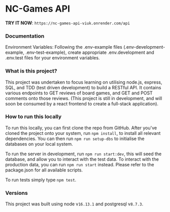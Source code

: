 # NC-Games API

**TRY IT NOW**: `https://nc-games-api-viuk.onrender.com/api`

### Documentation

Environment Variables: Following the .env-example files (.env-development-example, .env-test-example), create appropriate .env.development and .env.test files for your environment variables.

### What is this project?

This project was undertaken to focus learning on utilising node.js, express, SQL, and TDD (test driven development) to build a RESTful API. It contains various endpoints to GET reviews of board games, and GET and POST comments onto those reviews. (This project is still in development, and will soon be consumed by a react frontend to create a full-stack application).

### How to run this locally

To run this locally, you can first clone the repo from GitHub. After you've cloned the project onto your system, run `npm install`, to install all relevant dependencies. You can then run `npm run setup-dbs` to initialise the databases on your local system.

To run the server in development, run `npm run start:dev`, this will seed the database, and allow you to interact with the test data. To interact with the production data, you can run `npm run start` instead. Please refer to the package.json for all available scripts.

To run tests simply type `npm test`.

### Versions

This project was built using node v`16.13.1` and postgresql v`8.7.3`.
